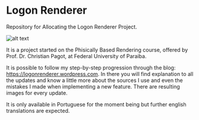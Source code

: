 # Logon Renderer
Repository for Allocating the Logon Renderer Project.

![alt text](https://logonrenderer.files.wordpress.com/2017/09/1-3.png)

It is a project started on the Phisically Based Rendering course, offered by Prof. Dr. Christian Pagot, at Federal University of Paraiba.

It is possible to follow my step-by-step progression through the blog: https://logonrenderer.wordpress.com. In there you will find explanation to all the updates and know a little more about the sources I use and even the mistakes I made when implementing a new feature. There are resulting images for every update.

It is only available in Portuguese for the moment being but further english translations are expected.
